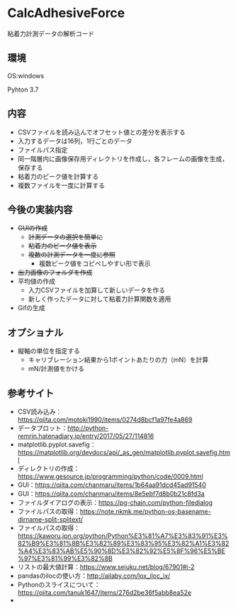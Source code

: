 # CalcAdhesiveForce
粘着力計測データの解析コード

## 環境
OS:windows

Pyhton 3.7

## 内容
* CSVファイルを読み込んでオフセット値との差分を表示する
* 入力するデータは16列，1行ごとのデータ
* ファイルパス指定
* 同一階層内に画像保存用ディレクトリを作成し，各フレームの画像を生成，保存する
* 粘着力のピーク値を計算する
* 複数ファイルを一度に計算する

## 今後の実装内容
* ~~GUIの作成~~
  * ~~計測データの選択を簡単に~~
  * ~~粘着力のピーク値を表示~~
  * ~~複数の計測データを一度に参照~~
    * 複数ピーク値をコピペしやすい形で表示
* ~~出力画像のフォルダを作成~~
* 平均値の作成
  * 入力CSVファイルを加算して新しいデータを作る
  * 新しく作ったデータに対して粘着力計算関数を適用
* Gifの生成

## オプショナル
* 縦軸の単位を指定する
  * キャリブレーション結果から1ポイントあたりの力（mN）を計算
  * mN/計測値をかける

## 参考サイト
* CSV読み込み：https://qiita.com/motoki1990/items/0274d8bcf1a97fe4a869
* データプロット：http://python-remrin.hatenadiary.jp/entry/2017/05/27/114816
* matplotlib.pyplot.savefig：https://matplotlib.org/devdocs/api/_as_gen/matplotlib.pyplot.savefig.html
* ディレクトリの作成：https://www.gesource.jp/programming/python/code/0009.html
* GUI：https://qiita.com/chanmaru/items/1b64aa91dcd45ad91540
* GUI：https://qiita.com/chanmaru/items/8e5ebf7d8b0b21c8fd3a
* ファイルダイアログの表示：https://pg-chain.com/python-filedialog
* ファイルパスの取得：https://note.nkmk.me/python-os-basename-dirname-split-splitext/
* ファイルパスの取得：https://kaworu.jpn.org/python/Python%E3%81%A7%E3%83%91%E3%82%B9%E3%81%8B%E3%82%89%E3%83%95%E3%82%A1%E3%82%A4%E3%83%AB%E5%90%8D%E3%82%92%E5%8F%96%E5%BE%97%E3%81%99%E3%82%8B
* リストの最大値計算：https://www.sejuku.net/blog/67901#i-2
* pandasのilocの使い方：http://ailaby.com/lox_iloc_ix/
* Pythonのスライスについて：https://qiita.com/tanuk1647/items/276d2be36f5abb8ea52e
* 